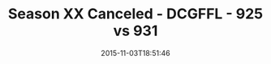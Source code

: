 ---
title: Season XX Canceled - DCGFFL - 925 vs 931
teams_score:
- team: 925
  score: 21
- team: 931
  score: 12
mvp: Trevor Tullius (Leaf), Ricky M. (Baby Blue)
game-ball: ''
sportsperson: ''
season: 11
week: 7
date: '2015-11-03T18:51:46'
pageid: season-11-week-7-925-vs-931
---
